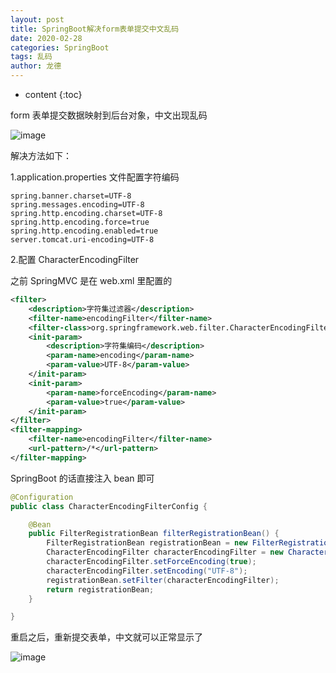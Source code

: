 ```yaml
---
layout: post
title: SpringBoot解决form表单提交中文乱码
date: 2020-02-28
categories: SpringBoot
tags: 乱码
author: 龙德
---
```


* content
{:toc}

form 表单提交数据映射到后台对象，中文出现乱码

![image](https://miansen.wang/assets/20200228215132.jpg)

解决方法如下：

1.application.properties 文件配置字符编码

```properties
spring.banner.charset=UTF-8
spring.messages.encoding=UTF-8
spring.http.encoding.charset=UTF-8
spring.http.encoding.force=true
spring.http.encoding.enabled=true
server.tomcat.uri-encoding=UTF-8
```

2.配置 CharacterEncodingFilter

之前 SpringMVC 是在 web.xml 里配置的

```xml
<filter>
	<description>字符集过滤器</description>
    <filter-name>encodingFilter</filter-name>
    <filter-class>org.springframework.web.filter.CharacterEncodingFilter</filter-class>
    <init-param>
    	<description>字符集编码</description>
        <param-name>encoding</param-name>
        <param-value>UTF-8</param-value>
    </init-param>
    <init-param>
		<param-name>forceEncoding</param-name>
		<param-value>true</param-value>
	</init-param>
</filter>
<filter-mapping>
    <filter-name>encodingFilter</filter-name>
    <url-pattern>/*</url-pattern>
</filter-mapping>
```

SpringBoot 的话直接注入 bean 即可

```java
@Configuration
public class CharacterEncodingFilterConfig {

	@Bean
    public FilterRegistrationBean filterRegistrationBean() {
        FilterRegistrationBean registrationBean = new FilterRegistrationBean();
        CharacterEncodingFilter characterEncodingFilter = new CharacterEncodingFilter();
        characterEncodingFilter.setForceEncoding(true);
        characterEncodingFilter.setEncoding("UTF-8");
        registrationBean.setFilter(characterEncodingFilter);
        return registrationBean;
    }

}
```

重启之后，重新提交表单，中文就可以正常显示了

![image](https://miansen.wang/assets/20200228215924.jpg)